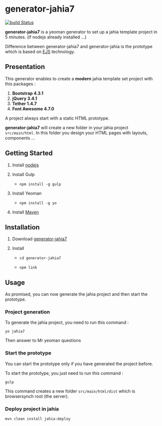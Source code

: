 # generator-jahia7

[![build Status](https://travis-ci.org/Alexandre-Gadiou/generator-jahia7.svg)](https://travis-ci.org/Alexandre-Gadiou/generator-jahia7.svg?branch=master)

**generator-jahia7** is a yeoman generator to set up a jahia template project in 5 minutes. (if nodejs already installed ...)

Difference between generator-jahia7 and generator-jahia is the prototype which is based on [EJS](http://ejs.co) technology.

## Presentation
 
This generator enables to create a **modern** jahia template set project with this packages : 

1. **Bootstrap 4.3.1**
2. **jQuery 3.4.1**
3. **Tether 1.4.7**
4. **Font Awesome 4.7.0**

A project always start with a static HTML prototype.

**generator-jahia7** will create a new folder in your jahia project `src/main/html`. In this folder you 
design your HTML pages with layouts, components ...

## Getting Started

1. Install [nodejs](https://nodejs.org/)

2. Install Gulp
	
	* 	`npm install -g gulp`
		
3. Install Yeoman

	* 	`npm install -g yo`	

4. Install [Maven](https://maven.apache.org/install.html)
	

## Installation

1. Download [generator-jahia7](https://github.com/Alexandre-Gadiou/generator-jahia7/archive/master.zip)

2. Install

	* 	`cd generator-jahia7`
		
	* 	`npm link`
		
## Usage	

As promised, you can now generate the jahia project and then start the prototype.

### Project generation

To generate the jahia project, you need to run this command  :

```
yo jahia7
```

Then answer to Mr yeoman questions

### Start the prototype	

You can start the prototype only if you have generated the project before.

To start the prototype, you just need to run this command  :

```
gulp
```

This command creates a new folder `src/main/html/dist` which is browsersynch root (the server).

### Deploy project in jahia

```
mvn clean install jahia:deploy
```
